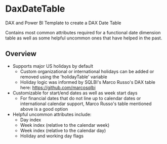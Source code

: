 # DaxDateTable
DAX and Power BI Template to create a DAX Date Table

Contains most common attributes required for a functional date dimension table as well as some helpful uncommon ones that have helped in the past.

## Overview
* Supports major US holidays by default
    * Custom organizational or international holidays can be added or removed using the 'holidayTable' variable
    * Holiday logic was informed by SQLBI's Marco Russo's DAX table here: https://github.com/marcosqlbi
* Customizable for start/end dates as well as week start days
    * For financial dates that do not line up to calendar dates or international calendar support, Marco Russo's table mentioned above is a good option
* Helpful uncommon attributes include: 
    * Day index
    * Week index (relative to the calendar week)
    * Week index (relative to the calendar day)
    * Holiday and working day flags

